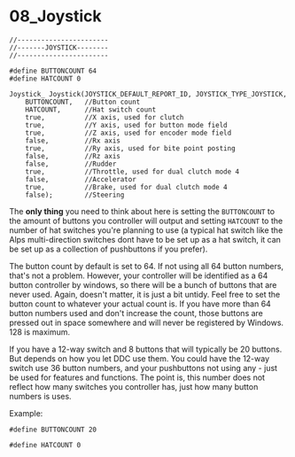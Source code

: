 # 08\_Joystick

```
//-----------------------
//-------JOYSTICK--------
//-----------------------

#define BUTTONCOUNT 64
#define HATCOUNT 0

Joystick_ Joystick(JOYSTICK_DEFAULT_REPORT_ID, JOYSTICK_TYPE_JOYSTICK,
    BUTTONCOUNT,   //Button count
    HATCOUNT,      //Hat switch count
    true,          //X axis, used for clutch
    true,          //Y axis, used for button mode field
    true,          //Z axis, used for encoder mode field
    false,         //Rx axis 
    true,          //Ry axis, used for bite point posting
    false,         //Rz axis 
    false,         //Rudder
    true,          //Throttle, used for dual clutch mode 4
    false,         //Accelerator
    true,          //Brake, used for dual clutch mode 4
    false);        //Steering
```

The **only thing** you need to think about here is setting the `BUTTONCOUNT` to the amount of buttons you controller will output and setting `HATCOUNT` to the number of hat switches you're planning to use (a typical hat switch like the Alps multi-direction switches dont have to be set up as a hat switch, it can be set up as a collection of pushbuttons if you prefer).&#x20;

The button count by default is set to 64. If not using all 64 button numbers, that's not a problem. However, your controller will be identified as a 64 button controller by windows, so there will be a bunch of buttons that are never used. Again, doesn't matter, it is just a bit untidy. Feel free to set the button count to whatever your actual count is. If you have more than 64 button numbers used and don't increase the count, those buttons are pressed out in space somewhere and will never be registered by Windows. 128 is maximum.&#x20;

If you have a 12-way switch and 8 buttons that will typically be 20 buttons. But depends on how you let DDC use them. You could have the 12-way switch use 36 button numbers, and your pushbuttons not using any - just be used for features and functions. The point is, this number does not reflect how many switches you controller has, just how many button numbers is uses.&#x20;



Example:&#x20;

`#define BUTTONCOUNT 20`&#x20;

`#define HATCOUNT 0`
